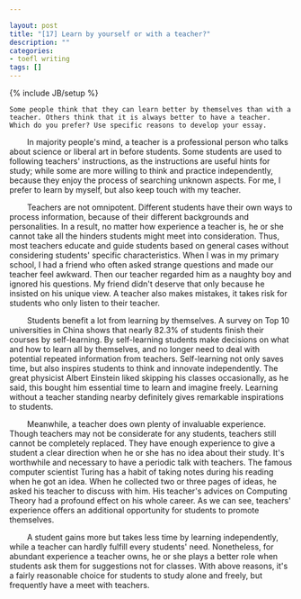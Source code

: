 ```yaml
---

layout: post
title: "[17] Learn by yourself or with a teacher?"
description: ""
categories:
- toefl writing 
tags: []
---
```

{% include JB/setup %}

	Some people think that they can learn better by themselves than with a teacher. Others think that it is always better to have a teacher. Which do you prefer? Use specific reasons to develop your essay.
	
&nbsp;&nbsp;&nbsp;&nbsp;&nbsp;&nbsp;&nbsp;
In majority people's mind, a teacher is a professional person who talks about science or liberal art in before students. Some students are used to following teachers' instructions, as the instructions are useful hints for study; while some are more willing to think and practice independently, because they enjoy the process of searching unknown aspects. For me, I prefer to learn by myself, but also keep touch with my teacher.


&nbsp;&nbsp;&nbsp;&nbsp;&nbsp;&nbsp;&nbsp;
Teachers are not omnipotent. Different students have their own ways to process information, because of their different backgrounds and personalities. In a result, no matter how experience a teacher is, he or she cannot take all the hinders students might meet into consideration. Thus, most teachers educate and guide students based on general cases without considering students' specific characteristics. When I was in my primary school, I had a friend who often asked strange questions and made our teacher feel awkward. Then our teacher regarded him as a naughty boy and ignored his questions. My friend didn't deserve that only because he insisted on his unique view. A teacher also makes mistakes, it takes risk for students who only listen to their teacher.  


&nbsp;&nbsp;&nbsp;&nbsp;&nbsp;&nbsp;&nbsp;
Students benefit a lot from learning by themselves. A survey on Top 10 universities in China shows that nearly 82.3% of students finish their courses by self-learning. By self-learning students make decisions on what and how to learn all by themselves, and no longer need to deal with potential repeated information from teachers. Self-learning not only saves time, but also inspires students to think and innovate independently. The great physicist Albert Einstein liked skipping his classes occasionally, as he said, this bought him essential time to learn and imagine freely. Learning without a teacher standing nearby definitely gives remarkable inspirations to students.


&nbsp;&nbsp;&nbsp;&nbsp;&nbsp;&nbsp;&nbsp;
Meanwhile, a teacher does own plenty of invaluable experience. Though teachers may not be considerate for any students, teachers still cannot be completely replaced. They have enough experience to give a student a clear direction when he or she has no idea about their study. It's worthwhile and necessary to have a periodic talk with teachers. The famous computer scientist Turing has a habit of taking notes during his reading when he got an idea. When he collected two or three pages of ideas, he asked his teacher to discuss with him. His teacher's advices on Computing Theory had a profound effect on his whole career. As we can see, teachers' experience offers an additional opportunity for students to promote themselves.

&nbsp;&nbsp;&nbsp;&nbsp;&nbsp;&nbsp;&nbsp;
A student gains more but takes less time by learning independently, while a teacher can hardly fulfill every students' need. Nonetheless, for abundant experience a teacher owns, he or she plays a better role when students ask them for suggestions not for classes. With above reasons, it's a fairly reasonable choice for students to study alone and freely, but frequently have a meet with teachers. 

